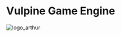 # Vulpine Game Engine

 ![logo_arthur](https://github.com/MonsieurBleu/Game-Engine/assets/97893210/e051c85c-d509-4b99-ad3e-a5ffb777c521)
